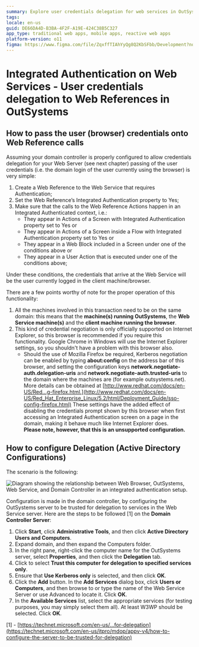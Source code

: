 ```yaml
---
summary: Explore user credentials delegation for web services in OutSystems 11 (O11) with integrated authentication settings and domain configurations.
tags:
locale: en-us
guid: DE66DA4D-B3BA-4F2F-A19E-424C38B5C327
app_type: traditional web apps, mobile apps, reactive web apps
platform-version: o11
figma: https://www.figma.com/file/ZqxffTIAhYyQg8Q2KbSFbb/Development?node-id=1747:88
---
```


# Integrated Authentication on Web Services - User credentials delegation to Web References in OutSystems

## How to pass the user (browser) credentials onto Web Reference calls 

Assuming your domain controller is properly configured to allow credentials delegation for your Web Server (see next chapter) passing of the user credentials (i.e. the domain login of the user currently using the browser) is very simple:

1. Create a Web Reference to the Web Service that requires Authentication;
1. Set the Web Reference’s Integrated Authentication property to Yes;
1. Make sure that the calls to the Web Reference Actions happen in an Integrated Authenticated context, i.e.:
    * They appear in Actions of a Screen with Integrated Authentication property set to Yes or
    * They appear in Actions of a Screen inside a Flow with Integrated Authentication property set to Yes or
    * They appear in a Web Block included in a Screen under one of the conditions above or
    * They appear in a User Action that is executed under one of the conditions above;

Under these conditions, the credentials that arrive at the Web Service will be the user currently logged in the client machine/browser.

There are a few points worthy of note for the proper operation of this functionality:

1. All the machines involved in this transaction need to be on the same domain: this means that the **machine(s) running OutSystems**, the **Web Service machine(s)** and the **client machine running the browser**.
1. This kind of credential negotiation is only officially supported on Internet Explorer, so this browser is recommended if you require this functionality. Google Chrome in Windows will use the Internet Explorer settings, so you shouldn't have a problem with this browser also.
    * Should the use of Mozilla Firefox be required, Kerberos negotiation can be enabled by typing **about:config** on the address bar of this browser, and setting the configuration keys **network.negotiate-auth.delegation-uris** and **network.negotiate-auth.trusted-uris** to the domain where the machines are (for example outsystems.net). More details can be obtained at [http://www.redhat.com/docs/en-US/Red...g-firefox.html.](http://www.redhat.com/docs/en-US/Red_Hat_Enterprise_Linux/5.2/html/Deployment_Guide/sso-config-firefox.html) These settings have the added effect of disabling the credentials prompt shown by this browser when first accessing an Integrated Authentication screen on a page in the domain, making it behave much like Internet Explorer does.  
    **Please note, however, that this is an unsupported configuration.**

## How to configure Delegation (Active Directory Configurations) 

The scenario is the following:

![Diagram showing the relationship between Web Browser, OutSystems, Web Service, and Domain Controller in an integrated authentication setup.](images/integrated-auth-webservices.png "Integrated Authentication Web Services Diagram") 

Configuration is made in the domain controller, by configuring the OutSystems server to be trusted for delegation to services in the Web Service server. Here are the steps to be followed [1] on the **Domain Controller Server**:

1. Click **Start**, click **Administrative Tools**, and then click **Active Directory Users and Computers**.
1. Expand domain, and then expand the Computers folder.
1. In the right pane, right-click the computer name for the OutSystems server, select **Properties**, and then click the **Delegation** tab.
1. Click to select **Trust this computer for delegation to specified services only**.
1. Ensure that **Use Kerberos only** is selected, and then click **OK**.
1. Click the **Add** button. In the **Add Services** dialog box, click **Users or Computers**, and then browse to or type the name of the Web Service Server or use Advanced to locate it. Click **OK**.
1. In the **Available Services** list, select the appropriate services (for testing purposes, you may simply select them all). At least W3WP should be selected. Click **OK**.

[1] - [https://technet.microsoft.com/en-us/...for-delegation](https://technet.microsoft.com/en-us/itpro/mdop/appv-v4/how-to-configure-the-server-to-be-trusted-for-delegation)
